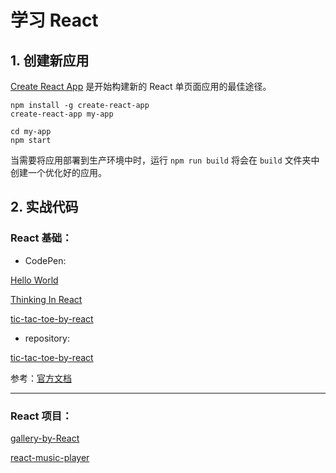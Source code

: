 # 学习 React

## 1. 创建新应用
[Create React App](https://github.com/facebookincubator/create-react-app) 是开始构建新的 React 单页面应用的最佳途径。

```
npm install -g create-react-app
create-react-app my-app

cd my-app
npm start
```
当需要将应用部署到生产环境中时，运行 `npm run build` 将会在 `build` 文件夹中创建一个优化好的应用。

## 2. 实战代码

### React 基础：

- CodePen:

[Hello World](https://codepen.io/magicmai/pen/gWZrMM)

[Thinking In React](https://codepen.io/magicmai/pen/LLeGRP?editors=0010)

[tic-tac-toe-by-react](https://codepen.io/magicmai/pen/YQxzrq?editors=0010)

- repository:

[tic-tac-toe-by-react](https://github.com/magicmai/tic-tac-toe-by-react)

参考：[官方文档](https://discountry.github.io/react/docs/hello-world.html)

----

### React 项目：

[gallery-by-React](https://github.com/magicmai/gallery-by-React)

[react-music-player](https://github.com/magicmai/react-music-player)

